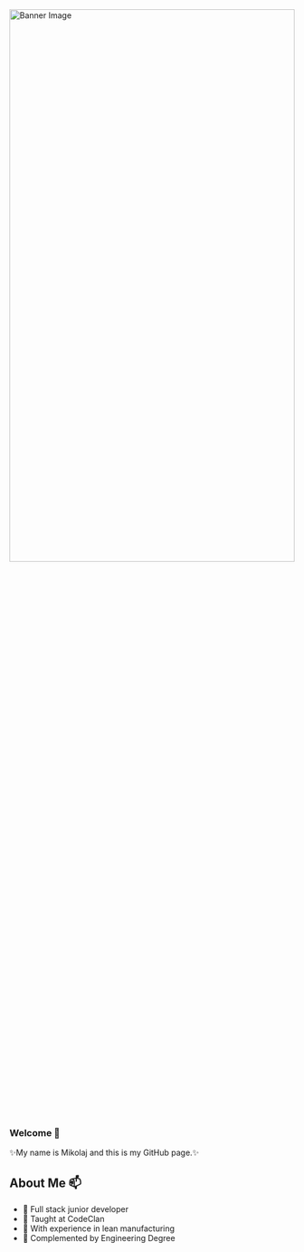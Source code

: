 <img src="https://media1.tenor.com/m/04GE711i7WgAAAAC/ocean-sea.gif" alt="Banner Image" width="100%" height="50%"/>


### Welcome 👋
✨My name is Mikolaj and this is my GitHub page.✨

## About Me 📫
- 🌱 Full stack junior developer
- 👯 Taught at CodeClan
- 🚀 With experience in lean manufacturing
- 🔭 Complemented by Engineering Degree 
<br/>


<!--    
**Chlebab/Chlebab** is a ✨ _special_ ✨ repository because its `README.md` (this file) appears on your GitHub profile.

Here are some ideas to get you started:

- 🔭 I’m currently working on ...
- 🌱 I’m currently learning ...
- 👯 I’m looking to collaborate on ...
- 🤔 I’m looking for help with ...
- 💬 Ask me about ...
- 📫 How to reach me: ...
- 😄 Pronouns: ...
- ⚡ Fun fact: ...
-->
